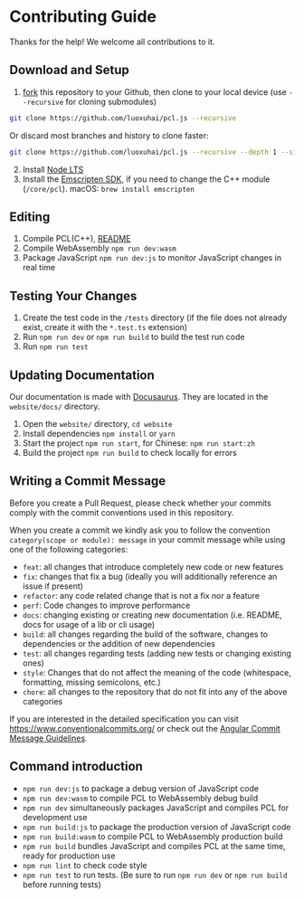 # Contributing Guide

Thanks for the help! We welcome all contributions to it. 

## Download and Setup

1. [fork](https://docs.github.com/cn/get-started/quickstart/fork-a-repo#forking-a-repository) this repository to your Github, then clone to your local device (use `--recursive` for cloning submodules)

```bash
git clone https://github.com/luoxuhai/pcl.js --recursive
````

Or discard most branches and history to clone faster:
```bash
git clone https://github.com/luoxuhai/pcl.js --recursive --depth 1 --single-branch --branch master
````

2. Install [Node LTS](https://nodejs.org/en/download/)
3. Install the [Emscripten SDK](https://emscripten.org/docs/getting_started/downloadshtml#installation-instructions-using-the-emsdk-recommended), if you need to change the C++ module (`/core/pcl`). macOS: `brew install emscripten`

## Editing

1. Compile PCL(C++), [README](https://github.com/luoxuhai/pcl/tree/wasm/wasm/README.md)
2. Compile WebAssembly `npm run dev:wasm`
3. Package JavaScript `npm run dev:js` to monitor JavaScript changes in real time

## Testing Your Changes

1. Create the test code in the `/tests` directory (if the file does not already exist, create it with the `*.test.ts` extension)
2. Run `npm run dev` or `npm run build` to build the test run code
3. Run `npm run test`

## Updating Documentation

Our documentation is made with [Docusaurus](https://docusaurus.io/). They are located in the `website/docs/` directory.

1. Open the `website/` directory, `cd website`
1. Install dependencies `npm install` or `yarn`
2. Start the project `npm run start`, for Chinese: `npm run start:zh`
3. Build the project `npm run build` to check locally for errors
   
## Writing a Commit Message

Before you create a Pull Request, please check whether your commits comply with
the commit conventions used in this repository.

When you create a commit we kindly ask you to follow the convention
`category(scope or module): message` in your commit message while using one of
the following categories:

- `feat`: all changes that introduce completely new code or new
  features
- `fix`: changes that fix a bug (ideally you will additionally reference an
  issue if present)
- `refactor`: any code related change that is not a fix nor a feature
- `perf`: Code changes to improve performance
- `docs`: changing existing or creating new documentation (i.e. README, docs for
  usage of a lib or cli usage)
- `build`: all changes regarding the build of the software, changes to
  dependencies or the addition of new dependencies
- `test`: all changes regarding tests (adding new tests or changing existing
  ones)
- `style`: Changes that do not affect the meaning of the code (whitespace, formatting, missing semicolons, etc.)
- `chore`: all changes to the repository that do not fit into any of the above
  categories

If you are interested in the detailed specification you can visit
https://www.conventionalcommits.org/ or check out the
[Angular Commit Message Guidelines](https://github.com/angular/angular/blob/22b96b9/CONTRIBUTING.md#-commit-message-guidelines).

## Command introduction

- `npm run dev:js` to package a debug version of JavaScript code
- `npm run dev:wasm` to compile PCL to WebAssembly debug build
- `npm run dev` simultaneously packages JavaScript and compiles PCL for development use
- `npm run build:js` to package the production version of JavaScript code
- `npm run build:wasm` to compile PCL to WebAssembly production build
- `npm run build` bundles JavaScript and compiles PCL at the same time, ready for production use
- `npm run lint` to check code style
- `npm run test` to run tests. (Be sure to run `npm run dev` or `npm run build` before running tests)